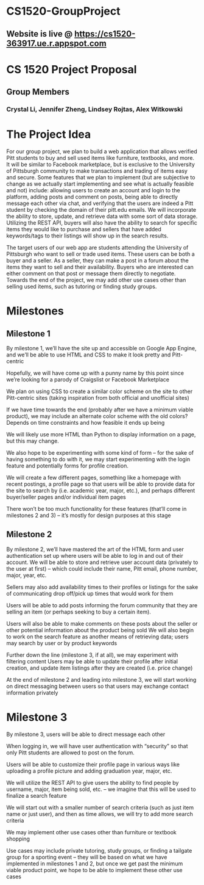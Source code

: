 # CS1520-GroupProject

## Website is live @ https://cs1520-363917.ue.r.appspot.com

# CS 1520 Project Proposal
## Group Members

### Crystal Li, Jennifer Zheng, Lindsey Rojtas, Alex Witkowski

# The Project Idea
For our group project, we plan to build a web application that allows verified Pitt students to buy and sell used items like furniture, textbooks, and more. It will be similar to Facebook marketplace, but is exclusive to the University of Pittsburgh community to make transactions and trading of items easy and secure. Some features that we plan to implement (but are subjective to change as we actually start implementing and see what is actually feasible and not) include: allowing users to create an account and login to the platform, adding posts and comment on posts, being able to directly message each other via chat, and verifying that the users are indeed a Pitt student by checking the domain of their pitt.edu emails. We will incorporate the ability to store, update, and retrieve data with some sort of data storage. Utilizing the REST API, buyers will also have the ability to search for specific items they would like to purchase and sellers that have added keywords/tags to their listings will show up in the search results. 

The target users of our web app are students attending the University of Pittsburgh who want to sell or trade used items. These users can be both a buyer and a seller. As a seller, they can make a post in a forum about the items they want to sell and their availability.  Buyers who are interested can either comment on that post or message them directly to negotiate. Towards the end of the project, we may add other use cases other than selling used items, such as tutoring or finding study groups. 

# Milestones
## Milestone 1

By milestone 1, we’ll have the site up and accessible on Google App Engine, and we’ll be able to use HTML and CSS to make it look pretty and Pitt-centric

Hopefully, we will have come up with a punny name by this point since we’re looking for a parody of Craigslist or Facebook Marketplace

We plan on using CSS to create a similar color scheme on the site to other Pitt-centric sites (taking inspiration from both official and unofficial sites)

If we have time towards the end (probably after we have a minimum viable product), we may include an alternate color scheme with the old colors? Depends on time constraints and how feasible it ends up being

We will likely use more HTML than Python to display information on a page, but this may change. 

We also hope to be experimenting with some kind of form – for the sake of having something to do with it, we may start experimenting with the login feature and potentially forms for profile creation. 

We will create a few different pages, something like a homepage with recent postings, a profile page so that users will be able to provide data for the site to search by (i.e. academic year, major, etc.), and perhaps different buyer/seller pages and/or individual item pages

There won’t be too much functionality for these features (that’ll come in milestones 2 and 3) – it’s mostly for design purposes at this stage

## Milestone 2
By milestone 2, we’ll have mastered the art of the HTML form and user authentication set up where users will be able to log in and out of their account. 
We will be able to store and retrieve user account data (privately to the user at first) –  which could include their name, Pitt email, phone number, major, year, etc. 

Sellers may also add availability times to their profiles or listings for the sake of communicating drop off/pick up times that would work for them 

Users will be able to add posts informing the forum community that they are selling an item (or perhaps seeking to buy a certain item).

Users will also be able to make comments on these posts about the seller or other potential information about the product being sold 
We will also begin to work on the search feature as another means of retrieving data; users may search by user or by product keywords 

Further down the line (milestone 3, if at all), we may experiment with filtering content 
Users may be able to update their profile after initial creation, and update item listings after they are created (i.e. price change) 

At the end of milestone 2 and leading into milestone 3, we will start working on direct messaging between users so that users may exchange contact information privately

# Milestone 3
By milestone 3, users will be able to direct message each other

When logging in, we will have user authentication with “security” so that only Pitt students are allowed to post on the forum.

Users will be able to customize their profile page in various ways like uploading a profile picture and adding graduation year, major, etc. 

We will utilize the REST API to give users the ability to find people by username, major, item being sold, etc. – we imagine that this will be used to finalize a search feature

We will start out with a smaller number of search criteria (such as just item name or just user), and then as time allows, we will try to add more search criteria

We may implement other use cases other than furniture or textbook shopping

Use cases may include private tutoring, study groups, or finding a tailgate group for a sporting event – they will be based on what we have implemented in milestones 1 and 2, but once we get past the minimum viable product point, we hope to be able to implement these other use cases 
